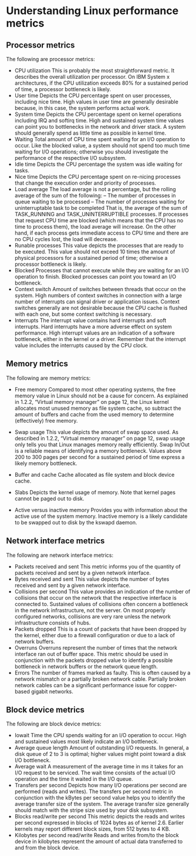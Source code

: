 # Understanding Linux performance metrics

## Processor metrics
The following are processor metrics:
- CPU utilization
This is probably the most straightforward metric. It describes the overall utilization per
processor. On IBM System x architectures, if the CPU utilization exceeds 80% for a
sustained period of time, a processor bottleneck is likely.
- User time
Depicts the CPU percentage spent on user processes, including nice time. High values in
user time are generally desirable because, in this case, the system performs actual work.
- System time
Depicts the CPU percentage spent on kernel operations including IRQ and softirq time.
High and sustained system time values can point you to bottlenecks in the network and
driver stack. A system should generally spend as little time as possible in kernel time.
- Waiting
Total amount of CPU time spent waiting for an I/O operation to occur. Like the blocked
value, a system should not spend too much time waiting for I/O operations; otherwise you
should investigate the performance of the respective I/O subsystem.
- Idle time
Depicts the CPU percentage the system was idle waiting for tasks.
- Nice time
Depicts the CPU percentage spent on re-nicing processes that change the execution
order and priority of processes.
- Load average
The load average is not a percentage, but the rolling average of the sum of the following:
– The number of processes in queue waiting to be processed
– The number of processes waiting for uninterruptable task to be completed
That is, the average of the sum of TASK_RUNNING and TASK_UNINTERRUPTIBLE
processes. If processes that request CPU time are blocked (which means that the CPU
has no time to process them), the load average will increase. On the other hand, if each
process gets immediate access to CPU time and there are no CPU cycles lost, the load
will decrease.
- Runable processes
This value depicts the processes that are ready to be executed. This value should not
exceed 10 times the amount of physical processors for a sustained period of time;
otherwise a processor bottleneck is likely.
- Blocked
Processes that cannot execute while they are waiting for an I/O operation to finish.
Blocked processes can point you toward an I/O bottleneck.
- Context switch
Amount of switches between threads that occur on the system. High numbers of context
switches in connection with a large number of interrupts can signal driver or application
issues. Context switches generally are not desirable because the CPU cache is flushed
with each one, but some context switching is necessary.
- Interrupts
The interrupt value contains hard interrupts and soft interrupts. Hard interrupts have a
more adverse effect on system performance. High interrupt values are an indication of a
software bottleneck, either in the kernel or a driver. Remember that the interrupt value
includes the interrupts caused by the CPU clock.
## Memory metrics
The following are memory metrics:
- Free memory
Compared to most other operating systems, the free memory value in Linux should not be
a cause for concern. As explained in 1.2.2, “Virtual memory manager” on page 12, the
Linux kernel allocates most unused memory as file system cache, so subtract the amount
of buffers and cache from the used memory to determine (effectively) free memory.
- Swap usage
This value depicts the amount of swap space used. As described in 1.2.2, “Virtual memory
manager” on page 12, swap usage only tells you that Linux manages memory really
efficiently. Swap In/Out is a reliable means of identifying a memory bottleneck. Values
above 200 to 300 pages per second for a sustained period of time express a likely memory
bottleneck.
- Buffer and cache
Cache allocated as file system and block device cache.
- Slabs
Depicts the kernel usage of memory. Note that kernel pages cannot be paged out to disk.

- Active versus inactive memory
Provides you with information about the active use of the system memory. Inactive
memory is a likely candidate to be swapped out to disk by the kswapd daemon.

## Network interface metrics
The following are network interface metrics:
- Packets received and sent
This metric informs you of the quantity of packets received and sent by a given network
interface.
- Bytes received and sent
This value depicts the number of bytes received and sent by a given network interface.
- Collisions per second
This value provides an indication of the number of collisions that occur on the network that
the respective interface is connected to. Sustained values of collisions often concern a
bottleneck in the network infrastructure, not the server. On most properly configured
networks, collisions are very rare unless the network infrastructure consists of hubs.
- Packets dropped
This is a count of packets that have been dropped by the kernel, either due to a firewall
configuration or due to a lack of network buffers.
- Overruns
Overruns represent the number of times that the network interface ran out of buffer space.
This metric should be used in conjunction with the packets dropped value to identify a
possible bottleneck in network buffers or the network queue length.
- Errors
The number of frames marked as faulty. This is often caused by a network mismatch or a
partially broken network cable. Partially broken network cables can be a significant
performance issue for copper-based gigabit networks.

## Block device metrics
The following are block device metrics:
- Iowait
Time the CPU spends waiting for an I/O operation to occur. High and sustained values
most likely indicate an I/O bottleneck.
- Average queue length
Amount of outstanding I/O requests. In general, a disk queue of 2 to 3 is optimal; higher
values might point toward a disk I/O bottleneck.
- Average wait
A measurement of the average time in ms it takes for an I/O request to be serviced. The
wait time consists of the actual I/O operation and the time it waited in the I/O queue.
- Transfers per second
Depicts how many I/O operations per second are performed (reads and writes). The
transfers per second metric in conjunction with the kBytes per second value helps you to identify the average transfer size of the system. The average transfer size generally should match with the stripe size used by your disk subsystem.
- Blocks read/write per second
This metric depicts the reads and writes per second expressed in blocks of 1024 bytes as
of kernel 2.6. Earlier kernels may report different block sizes, from 512 bytes to 4 KB.
- Kilobytes per second read/write
Reads and writes from/to the block device in kilobytes represent the amount of actual data
transferred to and from the block device.
